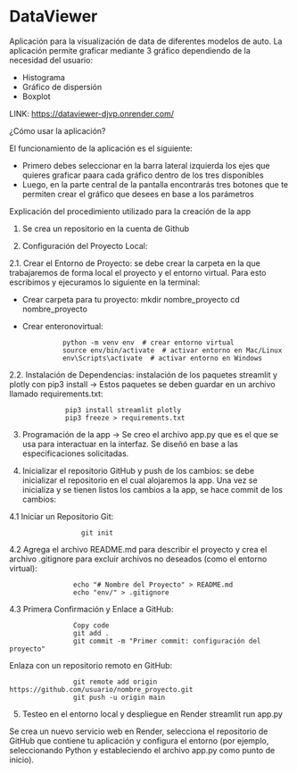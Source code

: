 # DataViewer

Aplicación para la visualización de data de diferentes modelos de auto. La aplicación permite graficar mediante 3 gráfico dependiendo de la necesidad del usuario:

- Histograma
- Gráfico de dispersión
- Boxplot

LINK: https://dataviewer-djvp.onrender.com/

  ¿Cómo usar la aplicación?
  
El funcionamiento de la aplicación es el siguiente: 

- Primero debes seleccionar en la barra lateral izquierda los ejes que quieres graficar paara cada gráfico dentro de los tres disponibles
- Luego, en la parte central de la pantalla encontrarás tres botones que te permiten crear el gráfico que desees en base a los parámetros


Explicación del procedimiento utilizado para la creación de la app

1. Se crea un repositorio en la cuenta de Github
   
2. Configuración del Proyecto Local:

  2.1. Crear el Entorno de Proyecto: se debe crear la carpeta en la que trabajaremos de forma local el proyecto y el entorno virtual. Para esto escribimos y ejecuramos lo siguiente en la terminal:
  
  - Crear carpeta para tu proyecto: 
      mkdir nombre_proyecto
      cd nombre_proyecto
    
  - Crear enteronovirtual:
    
                  python -m venv env  # crear entorno virtual
                  source env/bin/activate  # activar entorno en Mac/Linux
                  env\Scripts\activate  # activar entorno en Windows
    
  2.2. Instalación de Dependencias: instalación de los paquetes streamlit y plotly con pip3 install -> Estos paquetes se deben guardar en un archivo llamado requirements.txt:

                  pip3 install streamlit plotly
                  pip3 freeze > requirements.txt

3. Programación de la app -> Se creo el archivo app.py que es el que se usa para interactuar en la interfaz. Se diseñó en base a las especificaciones solicitadas.
   
4. Inicializar el repositorio GitHub y push de los cambios: se debe inicializar el repositorio en el cual alojaremos la app. Una vez se inicializa y se tienen listos los cambios a la app, se hace commit de los cambios: 

  4.1  Iniciar un Repositorio Git:
  
                      git init
                      
  4.2 Agrega el archivo README.md para describir el proyecto y crea el archivo .gitignore para excluir archivos no deseados (como el entorno virtual):
  
                    echo "# Nombre del Proyecto" > README.md
                    echo "env/" > .gitignore
  4.3 Primera Confirmación y Enlace a GitHub:
  

                    Copy code
                    git add .
                    git commit -m "Primer commit: configuración del proyecto"
  Enlaza con un repositorio remoto en GitHub:

                    git remote add origin https://github.com/usuario/nombre_proyecto.git
                    git push -u origin main
5. Testeo en el entorno local y despliegue en Render
                    streamlit run app.py
   
  Se crea un nuevo servicio web en Render, selecciona el repositorio de GitHub que contiene tu aplicación y configura el entorno (por ejemplo, seleccionando Python y estableciendo el archivo app.py como   punto de inicio).


